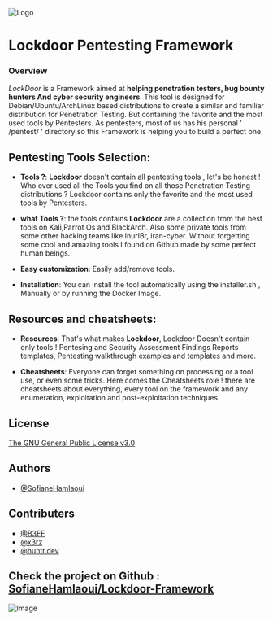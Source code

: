 
![Logo](https://i.imgur.com/lfTIRCG.png)

# Lockdoor Pentesting Framework 

### Overview

*LockDoor* is a Framework aimed at **helping penetration testers, bug bounty hunters And cyber security engineers**. 
This tool is designed for Debian/Ubuntu/ArchLinux based distributions to create a similar and familiar distribution for Penetration Testing. But containing the favorite and the most used tools by Pentesters.
As pentesters, most of us has his personal ' /pentest/ ' directory so this Framework is helping you to build a perfect one.


## Pentesting Tools Selection: 

   - **Tools ?**: **Lockdoor** doesn't contain all pentesting tools , let's be honest ! Who ever used all the Tools you find on all those Penetration Testing distributions ? Lockdoor contains only the favorite and the most used tools by Pentesters.


   - **what Tools ?**: the tools contains **Lockdoor** are a collection from the best tools on Kali,Parrot Os and BlackArch. Also some private tools from some other hacking teams like InurlBr, iran-cyber. Without forgetting some cool and amazing tools I found on Github made by some perfect human beings. 


   - **Easy customization**: Easily add/remove tools.

   - **Installation**: You can install the tool automatically using the installer.sh , Manually or by running the Docker Image.

## Resources and cheatsheets:

   - **Resources**: That's what makes **Lockdoor**, Lockdoor Doesn't contain only tools ! Pentesing and Security Assessment Findings Reports templates, Pentesting walkthrough examples and templates and more.


   - **Cheatsheets**: Everyone can forget something on processing or a tool use, or even some tricks. Here comes the Cheatsheets role ! there are cheatsheets about everything, every tool on the framework and any enumeration, exploitation and post-exploitation techniques.

## License

[The GNU General Public License v3.0 ](https://choosealicense.com/licenses/agpl-3.0/)

## Authors

- [@SofianeHamlaoui](https://www.github.com/SofianeHamlaoui)

## Contributers 
- [@B3EF](https://github.com/B3EF)
- [@x3rz](https://github.com/x3rz)
- [@huntr.dev](https://github.com/huntr-helper)

## Check the project on Github : [SofianeHamlaoui/Lockdoor-Framework](https://github.com/SofianeHamlaoui/Lockdoor-Framework)
![Image](https://i.imgur.com/bu8vElw.png)
